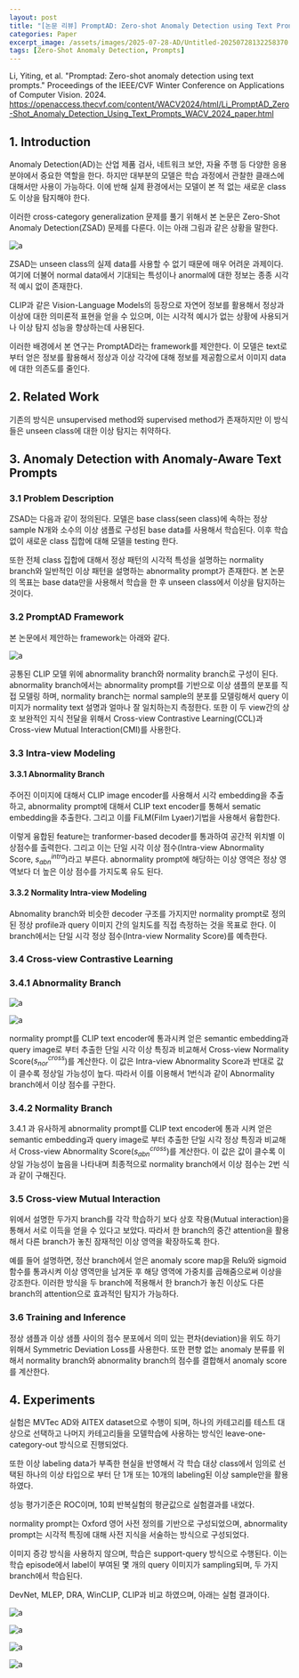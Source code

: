 ```yaml
---
layout: post
title: "[논문 리뷰] PromptAD: Zero-shot Anomaly Detection using Text Prompts"
categories: Paper
excerpt_image: /assets/images/2025-07-28-AD/Untitled-20250728132258370.webp
tags: [Zero-Shot Anomaly Detection, Prompts]
---
```


Li, Yiting, et al. "Promptad: Zero-shot anomaly detection using text prompts." Proceedings of the IEEE/CVF Winter Conference on Applications of Computer Vision. 2024. https://openaccess.thecvf.com/content/WACV2024/html/Li_PromptAD_Zero-Shot_Anomaly_Detection_Using_Text_Prompts_WACV_2024_paper.html

## 1. Introduction

Anomaly Detection(AD)는 산업 제품 검사, 네트워크 보안, 자율 주행 등 다양한 응용 분야에서 중요한 역할을 한다. 하지만 대부분의 모델은 학습 과정에서 관찰한 클래스에 대해서만 사용이 가능하다. 이에 반해 실제 환경에서는 모델이 본 적 없는 새로운 class도 이상을 탐지해야 한다.

이러한 cross-category generalization 문제를 풀기 위해서 본 논문은 Zero-Shot Anomaly Detection(ZSAD) 문제를 다룬다. 이는 아래 그림과 같은 상황을 말한다. 

![a](/assets/images/2025-07-28-AD/Untitled-20250728132258370.webp)

ZSAD는 unseen class의 실제 data를 사용할 수 없기 때문에 매우 어려운 과제이다. 여기에 더불어 normal data에서 기대되는 특성이나 anormal에 대한 정보는 종종 시각적 예시 없이 존재한다. 

CLIP과 같은 Vision-Language Models의 등장으로 자연어 정보를 활용해서 정상과 이상에 대한 의미론적 표현을 얻을 수 있으며, 이는 시각적 예시가 없는 상황에 사용되거나 이상 탐지 성능을 향상하는데 사용된다. 

이러한 배경에서 본 연구는 PromptAD라는 framework를 제안한다. 이 모델은 text로 부터 얻은 정보를 활용해서 정상과 이상 각각에 대해 정보를 제공함으로서 이미지 data에 대한 의존도를 줄인다. 


## 2. Related Work

기존의 방식은 unsupervised method와 supervised method가 존재하지만 이 방식들은 unseen class에 대한 이상 탐지는 취약하다.


## 3. Anomaly Detection with Anomaly-Aware Text Prompts

### 3.1 Problem Description

ZSAD는 다음과 같이 정의된다. 모델은 base class(seen class)에 속하는 정상 sample N개와 소수의 이상 샘플로 구성된 base data를 사용해서 학습된다. 이후 학습 없이 새로운 class 집합에 대해 모델을 testing 한다. 

또한 전체 class 집합에 대해서 정상 패턴의 시각적 특성을 설명하는 normality branch와 일반적인 이상 패턴을 설명하는 abnormality prompt가 존재한다. 본 논문의 목표는 base data만을 사용해서 학습을 한 후 unseen class에서 이상을 탐지하는 것이다.

### 3.2 PromptAD Framework

본 논문에서 제안하는 framework는 아래와 같다. 

![a](/assets/images/2025-07-28-AD/Untitled-20250728133829471.webp)

공통된 CLIP 모델 위에 abnormality branch와 normality branch로 구성이 된다. abnormality branch에서는 abnormality prompt를 기반으로 이상 샘플의 분포를 직접 모델링 하며, normality branch는 normal sample의 분포를 모델링해서 query 이미지가 normality text 설명과 얼마나 잘 일치하는지 측정한다. 또한 이 두 view간의 상호 보완적인 지식 전달을 위해서 Cross-view Contrastive Learning(CCL)과 Cross-view Mutual Interaction(CMI)를 사용한다.

### 3.3 Intra-view Modeling

#### 3.3.1 Abnormality Branch

주어진 이미지에 대해서 CLIP image encoder를 사용해서 시각 embedding을 추출하고, abnormality prompt에 대해서 CLIP text encoder를 통해서 sematic embedding을 추출한다. 그리고 이를 FiLM(Film Lyaer)기법을 사용해서 융합한다. 

이렇게 융합된 feature는 tranformer-based decoder를 통과하여 공간적 위치별 이상점수를 출력한다. 그리고 이는 단일 시각 이상 점수(Intra-view Abnormality Score, $s_{abn}^{intra}$)라고 부른다. abnormality prompt에 해당하는 이상 영역은 정상 영역보다 더 높은 이상 점수를 가지도록 유도 된다. 

#### 3.3.2 Normality Intra-view Modeling

Abnomality branch와 비슷한 decoder 구조를 가지지만 normality prompt로 정의된 정상 profile과 query 이미지 간의 일치도를 직접 측정하는 것을 목표로 한다. 이 branch에서는 단일 시각 정상 점수(Intra-view Normality Score)를 예측한다.




### 3.4 Cross-view Contrastive Learning

### 3.4.1 Abnormality Branch

![a](/assets/images/2025-07-28-AD/Untitled-20250728134547590.webp)

![a](/assets/images/2025-07-28-AD/aa.png)

normality prompt를 CLIP text encoder에 통과시켜 얻은 semantic embedding과 query image로 부터 추출한 단일 시각 이상 특징과 비교해서 Cross-view Normality Score($s_{nor}^{cross}$)를 계산한다. 이 값은 Intra-view Abnormality Score과 반대로 값이 클수록 정상일 가능성이 높다. 따라서 이를 이용해서 1번식과 같이 Abnormality branch에서 이상 점수를 구한다. 

### 3.4.2 Normality Branch

3.4.1 과 유사하게 abnormality prompt를 CLIP text encoder에 통과 시켜 얻은 semantic embedding과 query image로 부터 추출한 단일 시각 정상 특징과 비교해서 Cross-view Abnormality Score($s_{abn}^{cross}$)를 계산한다. 이 값은 값이 클수록 이상일 가능성이 높음을 나타내며 최종적으로 normality branch에서 이상 점수는 2번 식과 같이 구해진다.

### 3.5 Cross-view Mutual Interaction

위에서 설명한 두가지 branch를 각각 학습하기 보다 상호 작용(Mutual interaction)을 통해서 서로 이득을 얻을 수 있다고 보았다. 따라서 한 branch의 중간 attention을 활용해서 다른 branch가 놓친 잠재적인 이상 영역을 확장하도록 한다. 

예를 들어 설명하면, 정산 branch에서 얻은 anomaly score map을 Relu와 sigmoid 함수를 통과시켜 이상 영역만을 남겨둔 후 해당 영역에 가중치를 곱해줌으로써 이상을 강조한다. 이러한 방식을 두 branch에 적용해서 한 branch가 놓친 이상도 다른 branch의 attention으로 효과적인 탐지가 가능하다.

### 3.6 Training and Inference

정상 샘플과 이상 샘플 사이의 점수 분포에서 의미 있는 편차(deviation)을 위도 하기 위해서 Symmetric Deviation Loss를 사용한다. 또한 편향 없는 anomaly 분류를 위해서 normality branch와 abnormality branch의 점수를 결합해서 anomaly score를 계산한다.


## 4. Experiments

실험은 MVTec AD와 AITEX dataset으로 수행이 되며, 하나의 카테고리를 테스트 대상으로 선택하고 나머지 카테고리들을 모델학습에 사용하는 방식인 leave-one-category-out 방식으로 진행되었다.

또한 이상 labeling data가 부족한 현실을 반영해서 각 학습 대상 class에서 임의로 선택된 하나의 이상 타입으로 부터 단 1개 또는 10개의 labeling된 이상 sample만을 활용하였다. 

성능 평가기준은 ROC이며, 10회 반복실험의 평균값으로 실험결과를 내었다.

normality prompt는 Oxford 영어 사전 정의를 기반으로 구성되었으며, abnormality prompt는 시각적 특징에 대해 사전 지식을 서술하는 방식으로 구성되었다. 

이미지 증강 방식을 사용하지 않으며, 학습은 support-query 방식으로 수행된다. 이는 학습 episode에서 label이 부여된 몇 개의 query 이미지가 sampling되며, 두 가지 branch에서 학습된다. 

DevNet, MLEP, DRA, WinCLIP, CLIP과 비교 하였으며, 아래는 실험 결과이다. 

![a](/assets/images/2025-07-28-AD/Untitled-20250728143423694.webp)

![a](/assets/images/2025-07-28-AD/Untitled-20250728143433372.webp)

![a](/assets/images/2025-07-28-AD/Untitled-20250728143442354.webp)

![a](/assets/images/2025-07-28-AD/Untitled-20250728143454543.webp)
